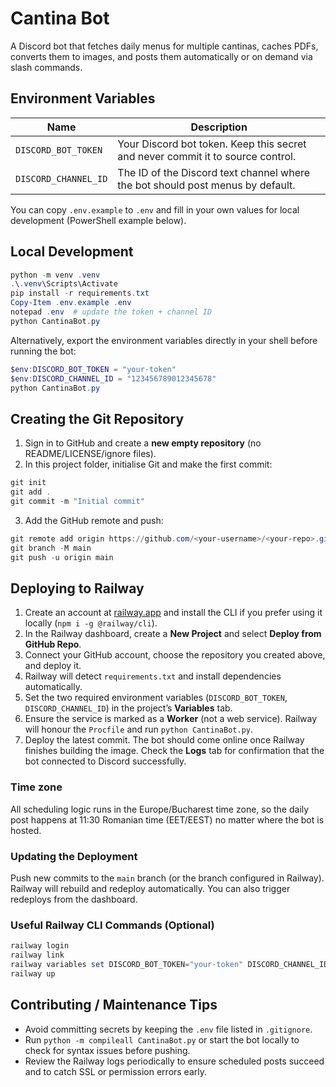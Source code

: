 # Cantina Bot

A Discord bot that fetches daily menus for multiple cantinas, caches PDFs, converts them to images, and posts them automatically or on demand via slash commands.

## Environment Variables

| Name | Description |
| --- | --- |
| `DISCORD_BOT_TOKEN` | Your Discord bot token. Keep this secret and never commit it to source control. |
| `DISCORD_CHANNEL_ID` | The ID of the Discord text channel where the bot should post menus by default. |

You can copy `.env.example` to `.env` and fill in your own values for local development (PowerShell example below).

## Local Development

```powershell
python -m venv .venv
.\.venv\Scripts\Activate
pip install -r requirements.txt
Copy-Item .env.example .env
notepad .env  # update the token + channel ID
python CantinaBot.py
```

Alternatively, export the environment variables directly in your shell before running the bot:

```powershell
$env:DISCORD_BOT_TOKEN = "your-token"
$env:DISCORD_CHANNEL_ID = "123456789012345678"
python CantinaBot.py
```

## Creating the Git Repository

1. Sign in to GitHub and create a **new empty repository** (no README/LICENSE/ignore files).
2. In this project folder, initialise Git and make the first commit:

```powershell
git init
git add .
git commit -m "Initial commit"
```

3. Add the GitHub remote and push:

```powershell
git remote add origin https://github.com/<your-username>/<your-repo>.git
git branch -M main
git push -u origin main
```

## Deploying to Railway

1. Create an account at [railway.app](https://railway.app/) and install the CLI if you prefer using it locally (`npm i -g @railway/cli`).
2. In the Railway dashboard, create a **New Project** and select **Deploy from GitHub Repo**.
3. Connect your GitHub account, choose the repository you created above, and deploy it.
4. Railway will detect `requirements.txt` and install dependencies automatically.
5. Set the two required environment variables (`DISCORD_BOT_TOKEN`, `DISCORD_CHANNEL_ID`) in the project’s **Variables** tab.
6. Ensure the service is marked as a **Worker** (not a web service). Railway will honour the `Procfile` and run `python CantinaBot.py`.
7. Deploy the latest commit. The bot should come online once Railway finishes building the image. Check the **Logs** tab for confirmation that the bot connected to Discord successfully.

### Time zone

All scheduling logic runs in the Europe/Bucharest time zone, so the daily post happens at 11:30 Romanian time (EET/EEST) no matter where the bot is hosted.

### Updating the Deployment

Push new commits to the `main` branch (or the branch configured in Railway). Railway will rebuild and redeploy automatically. You can also trigger redeploys from the dashboard.

### Useful Railway CLI Commands (Optional)

```powershell
railway login
railway link
railway variables set DISCORD_BOT_TOKEN="your-token" DISCORD_CHANNEL_ID="123456789012345678"
railway up
```

## Contributing / Maintenance Tips

- Avoid committing secrets by keeping the `.env` file listed in `.gitignore`.
- Run `python -m compileall CantinaBot.py` or start the bot locally to check for syntax issues before pushing.
- Review the Railway logs periodically to ensure scheduled posts succeed and to catch SSL or permission errors early.
